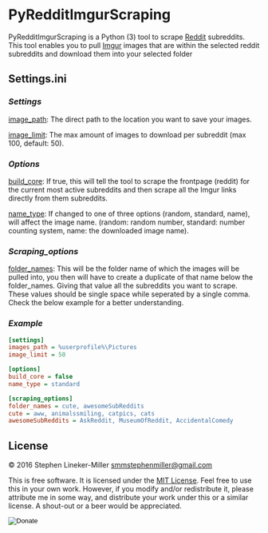 # PyRedditImgurScraping


PyRedditImgurScraping is a Python (3) tool to scrape [Reddit](https://www.reddit.com/) subreddits.
This tool enables you to pull [Imgur](http://imgur.com/) images that are within the 
selected reddit subreddits and download them into your selected folder

## Settings.ini

### *Settings*

[image_path](): The direct path to the location you want to save your images.

[image_limit](): The max amount of images to download per subreddit (max 100, default: 50).

### *Options*

[build_core](): If true, this will tell the tool to scrape the frontpage (reddit) 
for the current most active subreddits and then scrape all the Imgur links directly 
from them subreddits.

[name_type](): If changed to one of three options (random, standard, name), will 
affect the image name. (random: random number, standard: number counting system, 
name: the downloaded image name).

### *Scraping_options*

[folder_names](): This will be the folder name of which the images will be pulled into, 
you then will have to create a duplicate of that name below the folder_names. Giving that value all
the subreddits you want to scrape. These values should be single space while seperated by a single comma.
Check the below example for a better understanding.

### *Example*
```ini
[settings]
images_path = %userprofile%\Pictures
image_limit = 50

[options]
build_core = false
name_type = standard

[scraping_options]
folder_names = cute, awesomeSubReddits
cute = aww, animalssmiling, catpics, cats
awesomeSubReddits = AskReddit, MuseumOfReddit, AccidentalComedy
```
## License

&copy; 2016 Stephen Lineker-Miller <smmstephenmiller@gmail.com>

This is free software. It is licensed under the [MIT License](http://opensource.org/licenses/MIT). Feel free to use this in your own work. However, if you modify and/or redistribute it, please attribute me in some way, and distribute your work under this or a similar license. A shout-out or a beer would be appreciated.

<form action="https://www.paypal.com/cgi-bin/webscr" method="post" target="_blank">
<input type="hidden" name="cmd" value="_s-xclick" />
<input type="hidden" name="hosted_button_id" value="MYR4398RVSV68" />
<input type="image" src="https://www.paypalobjects.com/en_US/i/btn/btn_donate_SM.gif" border="0" name="submit" title="PayPal - The safer, easier way to pay online!" alt="Donate" />
</form>


